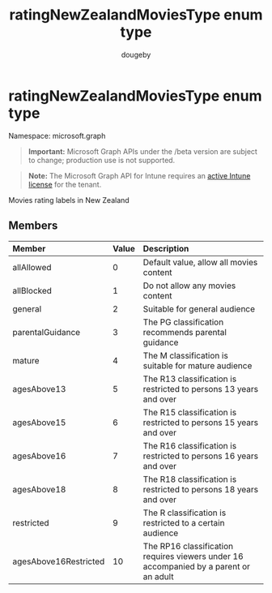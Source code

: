 ﻿---
title: "ratingNewZealandMoviesType enum type"
description: "Movies rating labels in New Zealand"
author: "dougeby"
localization_priority: Normal
ms.prod: "intune"
doc_type: enumPageType
---

# ratingNewZealandMoviesType enum type

Namespace: microsoft.graph

> **Important:** Microsoft Graph APIs under the /beta version are subject to change; production use is not supported.

> **Note:** The Microsoft Graph API for Intune requires an [active Intune license](https://go.microsoft.com/fwlink/?linkid=839381) for the tenant.

Movies rating labels in New Zealand

## Members

| Member                | Value | Description                                                                           |
| :-------------------- | :---- | :------------------------------------------------------------------------------------ |
| allAllowed            | 0     | Default value, allow all movies content                                               |
| allBlocked            | 1     | Do not allow any movies content                                                       |
| general               | 2     | Suitable for general audience                                                         |
| parentalGuidance      | 3     | The PG classification recommends parental guidance                                    |
| mature                | 4     | The M classification is suitable for mature audience                                  |
| agesAbove13           | 5     | The R13 classification is restricted to persons 13 years and over                     |
| agesAbove15           | 6     | The R15 classification is restricted to persons 15 years and over                     |
| agesAbove16           | 7     | The R16 classification is restricted to persons 16 years and over                     |
| agesAbove18           | 8     | The R18 classification is restricted to persons 18 years and over                     |
| restricted            | 9     | The R classification is restricted to a certain audience                              |
| agesAbove16Restricted | 10    | The RP16 classification requires viewers under 16 accompanied by a parent or an adult |
